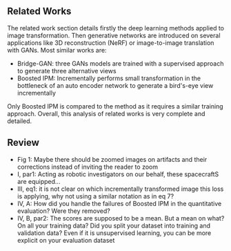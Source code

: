 ## Related Works

The related work section details firstly the deep learning methods applied to image transformation. Then generative networks are introduced on several applications like 3D reconstruction (NeRF) or image-to-image translation with GANs. Most similar works are:
* Bridge-GAN: three GANs models are trained with a supervised approach to generate three alternative views
* Boosted IPM: Incrementally performs small transformation in the bottleneck of an auto encoder network to generate a bird's-eye view incrementally

Only Boosted IPM is compared to the method as it requires a similar training approach. Overall, this analysis of related works is very complete and detailed. 

## Review

* Fig 1: Maybe there should be zoomed images on artifacts and their corrections instead of inviting the reader to zoom
* I, par1: Acting as robotic investigators on our behalf, these spacecraftS are equipped... 
* III, eq1: it is not clear on which incrementally transformed image this loss is applying, why not using a similar notation as in eq 7?
* IV, A: How did you handle the failures of Boosted IPM in the quantitative evaluation? Were they removed? 
* IV, B, par2: The scores are supposed to be a mean. But a mean on what? On all your training data? Did you split your dataset into training and validation data? Even if it is unsupervised learning, you can be more explicit on your evaluation dataset
